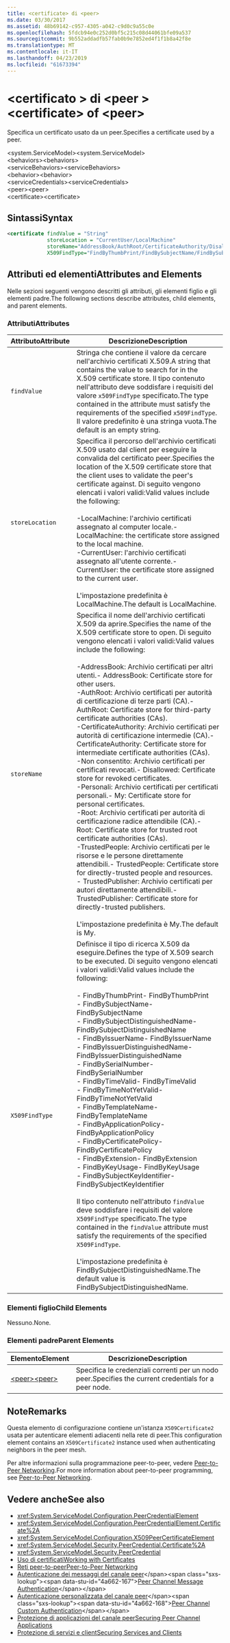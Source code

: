 ```yaml
---
title: <certificate> di <peer>
ms.date: 03/30/2017
ms.assetid: 48b69142-c957-4305-a042-c9d0c9a55c0e
ms.openlocfilehash: 5fdcb94e0c252d0bf5c215c08d44061bfe09a537
ms.sourcegitcommit: 9b552addadfb57fab0b9e7852ed4f1f1b8a42f8e
ms.translationtype: MT
ms.contentlocale: it-IT
ms.lasthandoff: 04/23/2019
ms.locfileid: "61673394"
---
```

# <a name="certificate-of-peer"></a><span data-ttu-id="4a662-102">\<certificato > di \<peer ></span><span class="sxs-lookup"><span data-stu-id="4a662-102">\<certificate> of \<peer></span></span>
<span data-ttu-id="4a662-103">Specifica un certificato usato da un peer.</span><span class="sxs-lookup"><span data-stu-id="4a662-103">Specifies a certificate used by a peer.</span></span>  
  
 <span data-ttu-id="4a662-104">\<system.ServiceModel></span><span class="sxs-lookup"><span data-stu-id="4a662-104">\<system.ServiceModel></span></span>  
<span data-ttu-id="4a662-105">\<behaviors></span><span class="sxs-lookup"><span data-stu-id="4a662-105">\<behaviors></span></span>  
<span data-ttu-id="4a662-106">\<serviceBehaviors></span><span class="sxs-lookup"><span data-stu-id="4a662-106">\<serviceBehaviors></span></span>  
<span data-ttu-id="4a662-107">\<behavior></span><span class="sxs-lookup"><span data-stu-id="4a662-107">\<behavior></span></span>  
<span data-ttu-id="4a662-108">\<serviceCredentials></span><span class="sxs-lookup"><span data-stu-id="4a662-108">\<serviceCredentials></span></span>  
<span data-ttu-id="4a662-109">\<peer></span><span class="sxs-lookup"><span data-stu-id="4a662-109">\<peer></span></span>  
<span data-ttu-id="4a662-110">\<certificate></span><span class="sxs-lookup"><span data-stu-id="4a662-110">\<certificate></span></span>  
  
## <a name="syntax"></a><span data-ttu-id="4a662-111">Sintassi</span><span class="sxs-lookup"><span data-stu-id="4a662-111">Syntax</span></span>  
  
```xml  
<certificate findValue = "String"
             storeLocation = "CurrentUser/LocalMachine"
             storeName="AddressBook/AuthRoot/CertificateAuthority/Disallowed/My/Root/TrustedPeople/TrustedPublisher"
             X509FindType="FindByThumbPrint/FindBySubjectName/FindBySubjectDistinguishedName/FindByIssuerName/FindByIssuerDistinguishedName/FindBySerialNumber/FindByTimeValid/FindByTimeNotYetValid/FindByTemplateName/FindByApplicationPolicy/FindByCertificatePolicy/FindByExtension/FindByKeyUsage/FindBySubjectKeyIdentifier" />
```  
  
## <a name="attributes-and-elements"></a><span data-ttu-id="4a662-112">Attributi ed elementi</span><span class="sxs-lookup"><span data-stu-id="4a662-112">Attributes and Elements</span></span>  
 <span data-ttu-id="4a662-113">Nelle sezioni seguenti vengono descritti gli attributi, gli elementi figlio e gli elementi padre.</span><span class="sxs-lookup"><span data-stu-id="4a662-113">The following sections describe attributes, child elements, and parent elements.</span></span>  
  
### <a name="attributes"></a><span data-ttu-id="4a662-114">Attributi</span><span class="sxs-lookup"><span data-stu-id="4a662-114">Attributes</span></span>  
  
|<span data-ttu-id="4a662-115">Attributo</span><span class="sxs-lookup"><span data-stu-id="4a662-115">Attribute</span></span>|<span data-ttu-id="4a662-116">Descrizione</span><span class="sxs-lookup"><span data-stu-id="4a662-116">Description</span></span>|  
|---------------|-----------------|  
|`findValue`|<span data-ttu-id="4a662-117">Stringa che contiene il valore da cercare nell'archivio certificati X.509.</span><span class="sxs-lookup"><span data-stu-id="4a662-117">A string that contains the value to search for in the X.509 certificate store.</span></span> <span data-ttu-id="4a662-118">Il tipo contenuto nell'attributo deve soddisfare i requisiti del valore `x509FindType` specificato.</span><span class="sxs-lookup"><span data-stu-id="4a662-118">The type contained in the attribute must satisfy the requirements of the specified `x509FindType`.</span></span> <span data-ttu-id="4a662-119">Il valore predefinito è una stringa vuota.</span><span class="sxs-lookup"><span data-stu-id="4a662-119">The default is an empty string.</span></span>|  
|`storeLocation`|<span data-ttu-id="4a662-120">Specifica il percorso dell'archivio certificati X.509 usato dal client per eseguire la convalida del certificato peer.</span><span class="sxs-lookup"><span data-stu-id="4a662-120">Specifies the location of the X.509 certificate store that the client uses to validate the peer's certificate against.</span></span> <span data-ttu-id="4a662-121">Di seguito vengono elencati i valori validi:</span><span class="sxs-lookup"><span data-stu-id="4a662-121">Valid values include the following:</span></span><br /><br /> <span data-ttu-id="4a662-122">-LocalMachine: l'archivio certificati assegnato al computer locale.</span><span class="sxs-lookup"><span data-stu-id="4a662-122">-   LocalMachine: the certificate store assigned to the local machine.</span></span><br /><span data-ttu-id="4a662-123">-CurrentUser: l'archivio certificati assegnato all'utente corrente.</span><span class="sxs-lookup"><span data-stu-id="4a662-123">-   CurrentUser: the certificate store assigned to the current user.</span></span><br /><br /> <span data-ttu-id="4a662-124">L'impostazione predefinita è LocalMachine.</span><span class="sxs-lookup"><span data-stu-id="4a662-124">The default is LocalMachine.</span></span>|  
|`storeName`|<span data-ttu-id="4a662-125">Specifica il nome dell'archivio certificati X.509 da aprire.</span><span class="sxs-lookup"><span data-stu-id="4a662-125">Specifies the name of the X.509 certificate store to open.</span></span> <span data-ttu-id="4a662-126">Di seguito vengono elencati i valori validi:</span><span class="sxs-lookup"><span data-stu-id="4a662-126">Valid values include the following:</span></span><br /><br /> <span data-ttu-id="4a662-127">-AddressBook: Archivio certificati per altri utenti.</span><span class="sxs-lookup"><span data-stu-id="4a662-127">-   AddressBook: Certificate store for other users.</span></span><br /><span data-ttu-id="4a662-128">-AuthRoot: Archivio certificati per autorità di certificazione di terze parti (CA).</span><span class="sxs-lookup"><span data-stu-id="4a662-128">-   AuthRoot: Certificate store for third-party certificate authorities (CAs).</span></span><br /><span data-ttu-id="4a662-129">-CertificateAuthority: Archivio certificati per autorità di certificazione intermedie (CA).</span><span class="sxs-lookup"><span data-stu-id="4a662-129">-   CertificateAuthority: Certificate store for intermediate certificate authorities (CAs).</span></span><br /><span data-ttu-id="4a662-130">-Non consentito: Archivio certificati per certificati revocati.</span><span class="sxs-lookup"><span data-stu-id="4a662-130">-   Disallowed: Certificate store for revoked certificates.</span></span><br /><span data-ttu-id="4a662-131">-Personali: Archivio certificati per certificati personali.</span><span class="sxs-lookup"><span data-stu-id="4a662-131">-   My: Certificate store for personal certificates.</span></span><br /><span data-ttu-id="4a662-132">-Root: Archivio certificati per autorità di certificazione radice attendibile (CA).</span><span class="sxs-lookup"><span data-stu-id="4a662-132">-   Root: Certificate store for trusted root certificate authorities (CAs).</span></span><br /><span data-ttu-id="4a662-133">-TrustedPeople: Archivio certificati per le risorse e le persone direttamente attendibili.</span><span class="sxs-lookup"><span data-stu-id="4a662-133">-   TrustedPeople: Certificate store for directly-trusted people and resources.</span></span><br /><span data-ttu-id="4a662-134">-   TrustedPublisher: Archivio certificati per autori direttamente attendibili.</span><span class="sxs-lookup"><span data-stu-id="4a662-134">-   TrustedPublisher: Certificate store for directly-trusted publishers.</span></span><br /><br /> <span data-ttu-id="4a662-135">L'impostazione predefinita è My.</span><span class="sxs-lookup"><span data-stu-id="4a662-135">The default is My.</span></span>|  
|`X509FindType`|<span data-ttu-id="4a662-136">Definisce il tipo di ricerca X.509 da eseguire.</span><span class="sxs-lookup"><span data-stu-id="4a662-136">Defines the type of X.509 search to be executed.</span></span> <span data-ttu-id="4a662-137">Di seguito vengono elencati i valori validi:</span><span class="sxs-lookup"><span data-stu-id="4a662-137">Valid values include the following:</span></span><br /><br /> <span data-ttu-id="4a662-138">-   FindByThumbPrint</span><span class="sxs-lookup"><span data-stu-id="4a662-138">-   FindByThumbPrint</span></span><br /><span data-ttu-id="4a662-139">-   FindBySubjectName</span><span class="sxs-lookup"><span data-stu-id="4a662-139">-   FindBySubjectName</span></span><br /><span data-ttu-id="4a662-140">-   FindBySubjectDistinguishedName</span><span class="sxs-lookup"><span data-stu-id="4a662-140">-   FindBySubjectDistinguishedName</span></span><br /><span data-ttu-id="4a662-141">-   FindByIssuerName</span><span class="sxs-lookup"><span data-stu-id="4a662-141">-   FindByIssuerName</span></span><br /><span data-ttu-id="4a662-142">-   FindByIssuerDistinguishedName</span><span class="sxs-lookup"><span data-stu-id="4a662-142">-   FindByIssuerDistinguishedName</span></span><br /><span data-ttu-id="4a662-143">-   FindBySerialNumber</span><span class="sxs-lookup"><span data-stu-id="4a662-143">-   FindBySerialNumber</span></span><br /><span data-ttu-id="4a662-144">-   FindByTimeValid</span><span class="sxs-lookup"><span data-stu-id="4a662-144">-   FindByTimeValid</span></span><br /><span data-ttu-id="4a662-145">-   FindByTimeNotYetValid</span><span class="sxs-lookup"><span data-stu-id="4a662-145">-   FindByTimeNotYetValid</span></span><br /><span data-ttu-id="4a662-146">-   FindByTemplateName</span><span class="sxs-lookup"><span data-stu-id="4a662-146">-   FindByTemplateName</span></span><br /><span data-ttu-id="4a662-147">-   FindByApplicationPolicy</span><span class="sxs-lookup"><span data-stu-id="4a662-147">-   FindByApplicationPolicy</span></span><br /><span data-ttu-id="4a662-148">-   FindByCertificatePolicy</span><span class="sxs-lookup"><span data-stu-id="4a662-148">-   FindByCertificatePolicy</span></span><br /><span data-ttu-id="4a662-149">-   FindByExtension</span><span class="sxs-lookup"><span data-stu-id="4a662-149">-   FindByExtension</span></span><br /><span data-ttu-id="4a662-150">-   FindByKeyUsage</span><span class="sxs-lookup"><span data-stu-id="4a662-150">-   FindByKeyUsage</span></span><br /><span data-ttu-id="4a662-151">-   FindBySubjectKeyIdentifier</span><span class="sxs-lookup"><span data-stu-id="4a662-151">-   FindBySubjectKeyIdentifier</span></span><br /><br /> <span data-ttu-id="4a662-152">Il tipo contenuto nell'attributo `findValue` deve soddisfare i requisiti del valore `X509FindType` specificato.</span><span class="sxs-lookup"><span data-stu-id="4a662-152">The type contained in the `findValue` attribute must satisfy the requirements of the specified `X509FindType`.</span></span><br /><br /> <span data-ttu-id="4a662-153">L'impostazione predefinita è FindBySubjectDistinguishedName.</span><span class="sxs-lookup"><span data-stu-id="4a662-153">The default value is FindBySubjectDistinguishedName.</span></span>|  
  
### <a name="child-elements"></a><span data-ttu-id="4a662-154">Elementi figlio</span><span class="sxs-lookup"><span data-stu-id="4a662-154">Child Elements</span></span>  
 <span data-ttu-id="4a662-155">Nessuno.</span><span class="sxs-lookup"><span data-stu-id="4a662-155">None.</span></span>  
  
### <a name="parent-elements"></a><span data-ttu-id="4a662-156">Elementi padre</span><span class="sxs-lookup"><span data-stu-id="4a662-156">Parent Elements</span></span>  
  
|<span data-ttu-id="4a662-157">Elemento</span><span class="sxs-lookup"><span data-stu-id="4a662-157">Element</span></span>|<span data-ttu-id="4a662-158">Descrizione</span><span class="sxs-lookup"><span data-stu-id="4a662-158">Description</span></span>|  
|-------------|-----------------|  
|[<span data-ttu-id="4a662-159">\<peer></span><span class="sxs-lookup"><span data-stu-id="4a662-159">\<peer></span></span>](../../../../../docs/framework/configure-apps/file-schema/wcf/peer-of-servicecredentials.md)|<span data-ttu-id="4a662-160">Specifica le credenziali correnti per un nodo peer.</span><span class="sxs-lookup"><span data-stu-id="4a662-160">Specifies the current credentials for a peer node.</span></span>|  
  
## <a name="remarks"></a><span data-ttu-id="4a662-161">Note</span><span class="sxs-lookup"><span data-stu-id="4a662-161">Remarks</span></span>  
 <span data-ttu-id="4a662-162">Questa elemento di configurazione contiene un'istanza `X509Certificate2` usata per autenticare elementi adiacenti nella rete di peer.</span><span class="sxs-lookup"><span data-stu-id="4a662-162">This configuration element contains an `X509Certificate2` instance used when authenticating neighbors in the peer mesh.</span></span>  
  
 <span data-ttu-id="4a662-163">Per altre informazioni sulla programmazione peer-to-peer, vedere [Peer-to-Peer Networking](../../../../../docs/framework/wcf/feature-details/peer-to-peer-networking.md).</span><span class="sxs-lookup"><span data-stu-id="4a662-163">For more information about peer-to-peer programming, see [Peer-to-Peer Networking](../../../../../docs/framework/wcf/feature-details/peer-to-peer-networking.md).</span></span>  
  
## <a name="see-also"></a><span data-ttu-id="4a662-164">Vedere anche</span><span class="sxs-lookup"><span data-stu-id="4a662-164">See also</span></span>

- <xref:System.ServiceModel.Configuration.PeerCredentialElement>
- <xref:System.ServiceModel.Configuration.PeerCredentialElement.Certificate%2A>
- <xref:System.ServiceModel.Configuration.X509PeerCertificateElement>
- <xref:System.ServiceModel.Security.PeerCredential.Certificate%2A>
- <xref:System.ServiceModel.Security.PeerCredential>
- [<span data-ttu-id="4a662-165">Uso di certificati</span><span class="sxs-lookup"><span data-stu-id="4a662-165">Working with Certificates</span></span>](../../../../../docs/framework/wcf/feature-details/working-with-certificates.md)
- [<span data-ttu-id="4a662-166">Reti peer-to-peer</span><span class="sxs-lookup"><span data-stu-id="4a662-166">Peer-to-Peer Networking</span></span>](../../../../../docs/framework/wcf/feature-details/peer-to-peer-networking.md)
- <span data-ttu-id="4a662-167">[Autenticazione dei messaggi del canale peer](https://docs.microsoft.com/previous-versions/dotnet/netframework-3.5/aa967730(v=vs.90))</span><span class="sxs-lookup"><span data-stu-id="4a662-167">[Peer Channel Message Authentication](https://docs.microsoft.com/previous-versions/dotnet/netframework-3.5/aa967730(v=vs.90))</span></span>
- <span data-ttu-id="4a662-168">[Autenticazione personalizzata del canale peer](https://docs.microsoft.com/previous-versions/dotnet/netframework-3.5/ms751447(v=vs.90))</span><span class="sxs-lookup"><span data-stu-id="4a662-168">[Peer Channel Custom Authentication](https://docs.microsoft.com/previous-versions/dotnet/netframework-3.5/ms751447(v=vs.90))</span></span>
- [<span data-ttu-id="4a662-169">Protezione di applicazioni del canale peer</span><span class="sxs-lookup"><span data-stu-id="4a662-169">Securing Peer Channel Applications</span></span>](../../../../../docs/framework/wcf/feature-details/securing-peer-channel-applications.md)
- [<span data-ttu-id="4a662-170">Protezione di servizi e client</span><span class="sxs-lookup"><span data-stu-id="4a662-170">Securing Services and Clients</span></span>](../../../../../docs/framework/wcf/feature-details/securing-services-and-clients.md)

